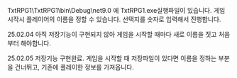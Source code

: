 TxtRPG1\TxtRPG1\bin\Debug\net9.0 에 TxtRPG1.exe실행파일이 있습니다.
게임 시작시 플레이어의 이름을 정할 수 있습니다.
선택지를 숫자로 입력해서 진행합니다.

25.02.04
아직 저장기능이 구현되지 않아 게임을 시작할 때마다 새로 이름을 짓고 처음부터 해야합니다.

25.02.05
저장기능 구현완료. 게임을 시작할 때 저장파일이 있다면 이름을 정하는 부분을 건너뛰고, 기존에 플레이한 정보를 가져옵니다.
